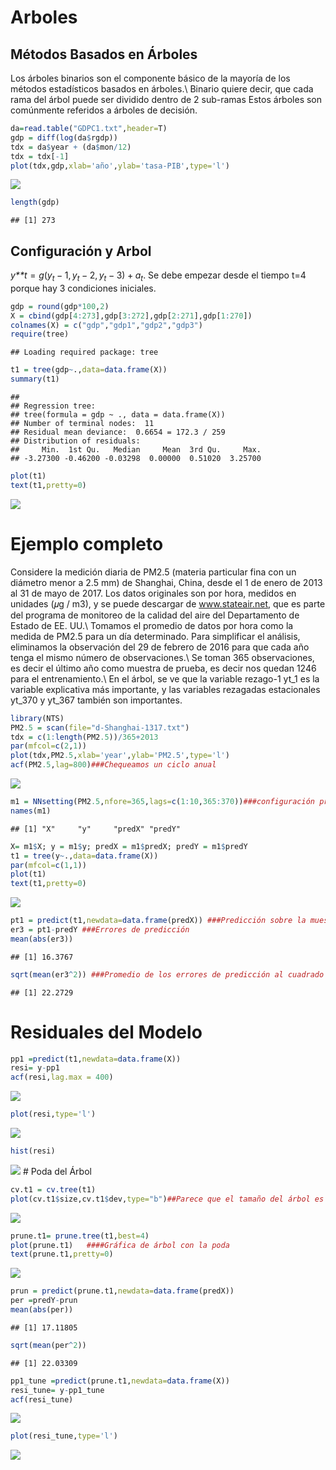 Arboles
================

## Métodos Basados en Árboles

Los árboles binarios son el componente básico de la mayoría de los
métodos estadísticos basados en árboles.\\ Binario quiere decir, que
cada rama del árbol puede ser dividido dentro de 2 sub-ramas Estos
árboles son comúnmente referidos a árboles de decisión.

``` r
da=read.table("GDPC1.txt",header=T) 
gdp = diff(log(da$rgdp))
tdx = da$year + (da$mon/12)
tdx = tdx[-1]
plot(tdx,gdp,xlab='año',ylab='tasa-PIB',type='l') 
```

![](Arboles_files/figure-gfm/importación%20y%20Gráficas-1.png)<!-- -->

``` r
length(gdp)
```

    ## [1] 273

## Configuración y Arbol

*y**t* = *g*(*y*<sub>*t*</sub> − 1, *y*<sub>*t*</sub> − 2, *y*<sub>*t*</sub> − 3) + *a*<sub>*t*</sub>.
Se debe empezar desde el tiempo t=4 porque hay 3 condiciones iniciales.

``` r
gdp = round(gdp*100,2)
X = cbind(gdp[4:273],gdp[3:272],gdp[2:271],gdp[1:270])
colnames(X) = c("gdp","gdp1","gdp2","gdp3")
require(tree)
```

    ## Loading required package: tree

``` r
t1 = tree(gdp~.,data=data.frame(X))
summary(t1)
```

    ## 
    ## Regression tree:
    ## tree(formula = gdp ~ ., data = data.frame(X))
    ## Number of terminal nodes:  11 
    ## Residual mean deviance:  0.6654 = 172.3 / 259 
    ## Distribution of residuals:
    ##     Min.  1st Qu.   Median     Mean  3rd Qu.     Max. 
    ## -3.27300 -0.46200 -0.03298  0.00000  0.51020  3.25700

``` r
plot(t1)
text(t1,pretty=0)
```

![](Arboles_files/figure-gfm/Configuración%20y%20Arbol-1.png)<!-- -->

# Ejemplo completo

Considere la medición diaria de PM2.5 (materia particular fina con un
diámetro menor a 2.5 mm) de Shanghai, China, desde el 1 de enero de 2013
al 31 de mayo de 2017. Los datos originales son por hora, medidos en
unidades (𝜇g / m3), y se puede descargar de www.stateair.net, que es
parte del programa de monitoreo de la calidad del aire del Departamento
de Estado de EE. UU.\\ Tomamos el promedio de datos por hora como la
medida de PM2.5 para un día determinado. Para simplificar el análisis,
eliminamos la observación del 29 de febrero de 2016 para que cada año
tenga el mismo número de observaciones.\\ Se toman 365 observaciones, es
decir el último año como muestra de prueba, es decir nos quedan 1246
para el entrenamiento.\\ En el árbol, se ve que la variable rezago-1
yt\_1 es la variable explicativa más importante, y las variables
rezagadas estacionales yt\_370 y yt\_367 también son importantes.

``` r
library(NTS)
PM2.5 = scan(file="d-Shanghai-1317.txt")
tdx = c(1:length(PM2.5))/365+2013
par(mfcol=c(2,1))
plot(tdx,PM2.5,xlab='year',ylab='PM2.5',type='l') 
acf(PM2.5,lag=800)###Chequeamos un ciclo anual
```

![](Arboles_files/figure-gfm/Pronóstico-1.png)<!-- -->

``` r
m1 = NNsetting(PM2.5,nfore=365,lags=c(1:10,365:370))###configuración prueba y entrenamiento al igual que las covariables.Es decir, los rezagos son y_1,....,y_10, y y_365,..,y_370, debido al ciclo anual.
names(m1)
```

    ## [1] "X"     "y"     "predX" "predY"

``` r
X= m1$X; y = m1$y; predX = m1$predX; predY = m1$predY
t1 = tree(y~.,data=data.frame(X))
par(mfcol=c(1,1))
plot(t1)
text(t1,pretty=0) 
```

![](Arboles_files/figure-gfm/Pronóstico-2.png)<!-- -->

``` r
pt1 = predict(t1,newdata=data.frame(predX)) ###Predicción sobre la muestra de prueba
er3 = pt1-predY ###Errores de predicción
mean(abs(er3))
```

    ## [1] 16.3767

``` r
sqrt(mean(er3^2)) ###Promedio de los errores de predicción al cuadrado
```

    ## [1] 22.2729

# Residuales del Modelo

``` r
pp1 =predict(t1,newdata=data.frame(X))
resi= y-pp1
acf(resi,lag.max = 400)
```

![](Arboles_files/figure-gfm/Residuales-1.png)<!-- -->

``` r
plot(resi,type='l')
```

![](Arboles_files/figure-gfm/Residuales-2.png)<!-- -->

``` r
hist(resi)
```

![](Arboles_files/figure-gfm/Residuales-3.png)<!-- --> \# Poda del Árbol

``` r
cv.t1 = cv.tree(t1)
plot(cv.t1$size,cv.t1$dev,type="b")##Parece que el tamaño del árbol es 4
```

![](Arboles_files/figure-gfm/Poda-1.png)<!-- -->

``` r
prune.t1= prune.tree(t1,best=4)
plot(prune.t1)   ####Gráfica de árbol con la poda
text(prune.t1,pretty=0)
```

![](Arboles_files/figure-gfm/Poda-2.png)<!-- -->

``` r
prun = predict(prune.t1,newdata=data.frame(predX)) 
per =predY-prun
mean(abs(per))
```

    ## [1] 17.11805

``` r
sqrt(mean(per^2))
```

    ## [1] 22.03309

``` r
pp1_tune =predict(prune.t1,newdata=data.frame(X))
resi_tune= y-pp1_tune
acf(resi_tune)
```

![](Arboles_files/figure-gfm/Residuales%20modelo%20después%20de%20la%20poda-1.png)<!-- -->

``` r
plot(resi_tune,type='l')
```

![](Arboles_files/figure-gfm/Residuales%20modelo%20después%20de%20la%20poda-2.png)<!-- -->
